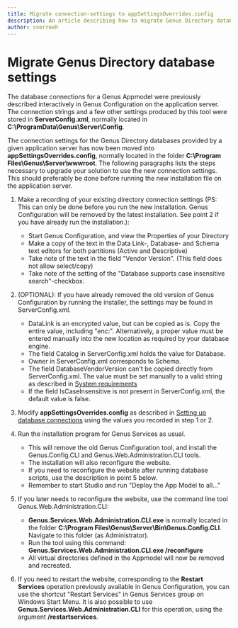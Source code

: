 ```yaml
---
title: Migrate connection-settings to appSettingsOverrides.config 
description: An article describing how to migrate Genus Directory database connections into appSettingsOverrides.config due to the retirement of Genus Configuration
author: sverreeh
---
```


# Migrate Genus Directory database settings


The database connections for a Genus Appmodel were previously described interactively in Genus Configuration on the application server. The connection strings and a few other settings produced by this tool were stored in **ServerConfig.xml**, normally located in **C:\ProgramData\Genus\Server\Config**.

The connection settings for the Genus Directory databases provided by a given application server has now been moved into **appSettingsOverrides.config**, normally located in the folder **C:\Program Files\Genus\Server\wwwroot**. The following paragraphs lists the steps necessary to upgrade your solution to use the new connection settings. This should preferably be done before running the new installation file on the application server.


1. Make a recording of your existing directory connection settings (PS: This can only be done before you run the new installation. Genus Configuration will be removed by the latest installation. See point 2 if you have already run the installation.):
    - Start Genus Configuration, and view the Properties of your Directory
    - Make a copy of the text in the Data Link-, Database- and Schema text editors for both partitions (Active and Descriptive)
    - Take note of the text in the field "Vendor Version". (This field does not allow select/copy)
    - Take note of the setting of the "Database supports case insensitive search"-checkbox.

2. (OPTIONAL): If you have already removed the old version of Genus Configuration by running the installer, the settings may be found in ServerConfig.xml.
    - DataLink is an encrypted value, but can be copied as is. Copy the entire value, including "enc:". Alternatively, a proper value must be entered manually into the new location as required by your database engine.
    - The field Catalog in ServerConfig.xml holds the value for Database.
    - Owner in ServerConfig.xml corresponds to Schema.
    - The field DatabaseVendorVersion can't be copied directly from ServerConfig.xml. The value must be set manually to a valid string as described in [System requirements](../../system-requirements.md#supported-database-system-vendors "Supported database system vendors")
    - If the field IsCaseInsensitive is not present in ServerConfig.xml, the default value is false.

3. Modify **appSettingsOverrides.config** as described in [Setting up database connections](preparing-appmodel-settings.md) using the values you recorded in step 1 or 2.

4. Run the installation program for Genus Services as usual.
    - This will remove the old Genus Configuration tool, and install the Genus.Config.CLI and Genus.Web.Administration.CLI tools.
    - The installation will also reconfigure the website.
    - If you need to reconfigure the website after running database scripts, use the description in point 5 below.
    - Remember to start Studio and run "Deploy the App Model to all..."

5. If you later needs to reconfigure the website, use the command line tool Genus.Web.Administration.CLI:
    - **Genus.Services.Web.Administration.CLI.exe** is normally located in the folder **C:\\Program Files\\Genus\\Server\\Bin\\Genus.Config.CLI**. Navigate to this folder (as Administrator).
    - Run the tool using this command: **Genus.Services.Web.Administration.CLI.exe /reconfigure**
    - All virtual directories defined in the Appmodel will now be removed and recreated.

6. If you need to restart the website, corresponding to the **Restart Services** operation previously available in Genus Configuration, you can use the shortcut "Restart Services" in Genus Services group on Windows Start Menu. It is also possible to use **Genus.Services.Web.Administration.CLI** for this operation, using the argument **/restartservices**.

